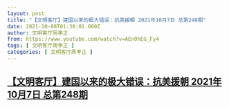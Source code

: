 ```yaml
---
layout: post
title: "【文明客厅】建国以来的极大错误：抗美援朝 2021年10月7日 总第248期"
date: 2021-10-08T01:30:01.000Z
author: 文明客厅周孝正
from: https://www.youtube.com/watch?v=AEnOhEG_Fy4
tags: [ 文明客厅周孝正 ]
categories: [ 文明客厅周孝正 ]
---
```

<!--1633656601000-->
[【文明客厅】建国以来的极大错误：抗美援朝 2021年10月7日 总第248期](https://www.youtube.com/watch?v=AEnOhEG_Fy4)
------

<div>

</div>
